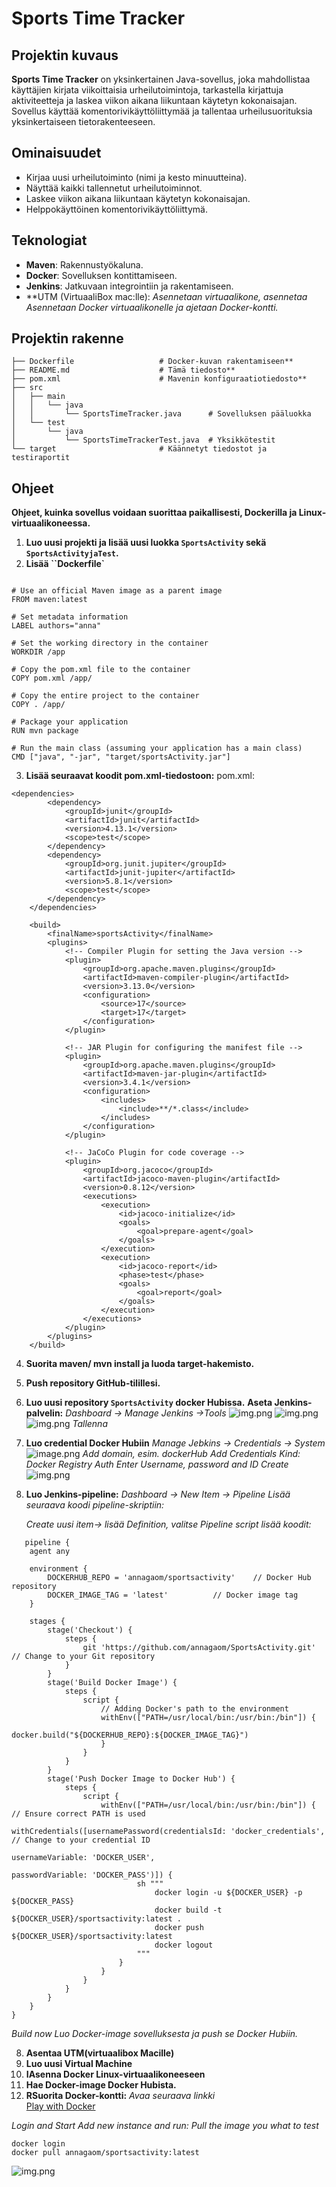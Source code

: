 # Sports Time Tracker

## Projektin kuvaus
**Sports Time Tracker** on yksinkertainen Java-sovellus, joka mahdollistaa käyttäjien kirjata viikoittaisia urheilutoimintoja, tarkastella kirjattuja aktiviteetteja ja laskea viikon aikana liikuntaan käytetyn kokonaisajan. Sovellus käyttää komentorivikäyttöliittymää ja tallentaa urheilusuorituksia yksinkertaiseen tietorakenteeseen.

## Ominaisuudet
- Kirjaa uusi urheilutoiminto (nimi ja kesto minuutteina).
- Näyttää kaikki tallennetut urheilutoiminnot.
- Laskee viikon aikana liikuntaan käytetyn kokonaisajan.
- Helppokäyttöinen komentorivikäyttöliittymä.

## Teknologiat
- **Maven**: Rakennustyökaluna.
- **Docker**: Sovelluksen kontittamiseen.
- **Jenkins**: Jatkuvaan integrointiin ja rakentamiseen.
- **UTM (VirtuaaliBox mac:lle): 
*Asennetaan virtuaalikone, asennetaa*
*Asennetaan Docker virtuaalikonelle ja ajetaan Docker-kontti.*

## Projektin rakenne
```
├── Dockerfile                   # Docker-kuvan rakentamiseen**
├── README.md                    # Tämä tiedosto**
├── pom.xml                      # Mavenin konfiguraatiotiedosto**
├── src
│   ├── main
│   │   └── java
│   │       └── SportsTimeTracker.java      # Sovelluksen pääluokka
│   └── test
│       └── java
│           └── SportsTimeTrackerTest.java  # Yksikkötestit
└── target                       # Käännetyt tiedostot ja testiraportit
```
## Ohjeet
**Ohjeet, kuinka sovellus voidaan suorittaa paikallisesti, Dockerilla ja Linux-virtuaalikoneessa.**
1. **Luo uusi projekti ja lisää uusi luokka `SportsActivity` sekä `SportsActivityjaTest`.**
2. **Lisää ``Dockerfile`**
```

# Use an official Maven image as a parent image
FROM maven:latest

# Set metadata information
LABEL authors="anna"

# Set the working directory in the container
WORKDIR /app

# Copy the pom.xml file to the container
COPY pom.xml /app/

# Copy the entire project to the container
COPY . /app/

# Package your application
RUN mvn package

# Run the main class (assuming your application has a main class)
CMD ["java", "-jar", "target/sportsActivity.jar"]

```

3. **Lisää seuraavat koodit pom.xml-tiedostoon:**
pom.xml:
```
<dependencies>
        <dependency>
            <groupId>junit</groupId>
            <artifactId>junit</artifactId>
            <version>4.13.1</version>
            <scope>test</scope>
        </dependency>
        <dependency>
            <groupId>org.junit.jupiter</groupId>
            <artifactId>junit-jupiter</artifactId>
            <version>5.8.1</version>
            <scope>test</scope>
        </dependency>
    </dependencies>

    <build>
        <finalName>sportsActivity</finalName>
        <plugins>
            <!-- Compiler Plugin for setting the Java version -->
            <plugin>
                <groupId>org.apache.maven.plugins</groupId>
                <artifactId>maven-compiler-plugin</artifactId>
                <version>3.13.0</version>
                <configuration>
                    <source>17</source>
                    <target>17</target>
                </configuration>
            </plugin>

            <!-- JAR Plugin for configuring the manifest file -->
            <plugin>
                <groupId>org.apache.maven.plugins</groupId>
                <artifactId>maven-jar-plugin</artifactId>
                <version>3.4.1</version>
                <configuration>
                    <includes>
                        <include>**/*.class</include>
                    </includes>
                </configuration>
            </plugin>

            <!-- JaCoCo Plugin for code coverage -->
            <plugin>
                <groupId>org.jacoco</groupId>
                <artifactId>jacoco-maven-plugin</artifactId>
                <version>0.8.12</version>
                <executions>
                    <execution>
                        <id>jacoco-initialize</id>
                        <goals>
                            <goal>prepare-agent</goal>
                        </goals>
                    </execution>
                    <execution>
                        <id>jacoco-report</id>
                        <phase>test</phase>
                        <goals>
                            <goal>report</goal>
                        </goals>
                    </execution>
                </executions>
            </plugin>
        </plugins>
    </build>
```
4. **Suorita maven/ mvn install ja luoda target-hakemisto.**
5. **Push repository GitHub-tilillesi.**
6. **Luo uusi repository `SportsActivity` docker Hubissa.**
   **Aseta Jenkins-palvelin:**
   *Dashboard -> Manage Jenkins ->Tools*
   ![img.png](kuvat/gitInstallation.png)
   ![img.png](kuvat/mavenInstallation.png)
   ![img.png](kuvat/dockerInstallation2.png)
   *Tallenna*
7. **Luo credential Docker Hubiin**
   *Manage Jebkins -> Credentials -> System*
   ![image.png](kuvat/dockerCredentials.png)
   *Add domain, esim. dockerHub*
   *Add Credentials*
   *Kind: Docker Registry Auth*
   *Enter Username, password and ID*
   *Create*
   ![img.png](kuvat/newCredentials.png)

8. **Luo Jenkins-pipeline:**
   *Dashboard -> New Item -> Pipeline*
   *Lisää seuraava koodi pipeline-skriptiin:*

   *Create uusi item-> lisää Definition, valitse  Pipeline script lisää koodit:*
```
   pipeline {
    agent any

    environment {
        DOCKERHUB_REPO = 'annagaom/sportsactivity'    // Docker Hub repository
        DOCKER_IMAGE_TAG = 'latest'          // Docker image tag
    }

    stages {
        stage('Checkout') {
            steps {
                git 'https://github.com/annagaom/SportsActivity.git' // Change to your Git repository
            }
        }
        stage('Build Docker Image') {
            steps {
                script {
                    // Adding Docker's path to the environment
                    withEnv(["PATH=/usr/local/bin:/usr/bin:/bin"]) {
                        docker.build("${DOCKERHUB_REPO}:${DOCKER_IMAGE_TAG}")
                    }
                }
            }
        }
        stage('Push Docker Image to Docker Hub') {
            steps {
                script {
                    withEnv(["PATH=/usr/local/bin:/usr/bin:/bin"]) { // Ensure correct PATH is used
                        withCredentials([usernamePassword(credentialsId: 'docker_credentials', // Change to your credential ID
                                                         usernameVariable: 'DOCKER_USER', 
                                                         passwordVariable: 'DOCKER_PASS')]) {
                            sh """
                                docker login -u ${DOCKER_USER} -p ${DOCKER_PASS}
                                docker build -t ${DOCKER_USER}/sportsactivity:latest .
                                docker push ${DOCKER_USER}/sportsactivity:latest
                                docker logout
                            """
                        }
                    }
                }
            }
        }
    }
}
   ```
*Build now*
*Luo Docker-image sovelluksesta ja push se Docker Hubiin.*

8. **Asentaa UTM(virtuaalibox Macille)**
1. **Luo uusi Virtual Machine**
2. **IAsenna Docker Linux-virtuaalikoneeseen**
3. **Hae Docker-image Docker Hubista.**
4. **RSuorita Docker-kontti:** 
   *Avaa seuraava linkki*  
   [Play with Docker](https://labs.play-with-docker.com/)

*Login and Start*
*Add new instance and run:*
*Pull the image you what to test*
```
docker login
docker pull annagaom/sportsactivity:latest
```
![img.png](kuvat/dockerPlayer.png)







  


